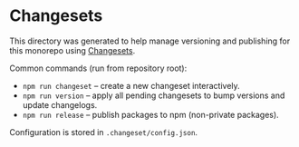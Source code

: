 # Changesets

This directory was generated to help manage versioning and publishing for this monorepo using [Changesets](https://github.com/changesets/changesets).

Common commands (run from repository root):

- `npm run changeset` – create a new changeset interactively.
- `npm run version` – apply all pending changesets to bump versions and update changelogs.
- `npm run release` – publish packages to npm (non-private packages).

Configuration is stored in `.changeset/config.json`.
